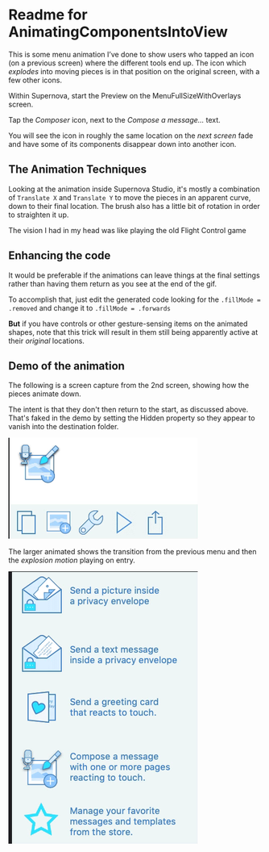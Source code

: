 # Readme for AnimatingComponentsIntoView

This is some menu animation I’ve done to show users who tapped an icon (on a previous screen) where the different tools end up. The icon which _explodes_ into moving pieces is in that position on the original screen, with a few other icons.

Within Supernova, start the Preview on the MenuFullSizeWithOverlays screen.

Tap the _Composer_ icon, next to the _Compose a message..._ text.

You will see the icon in roughly the same location on the _next screen_ fade and have some of its components disappear down into another icon.

## The Animation Techniques
Looking at the animation inside Supernova Studio, it's mostly a combination of `Translate X` and `Translate Y` to move the pieces in an apparent curve, down to their final location. The brush also has a little bit of rotation in order to straighten it up.

The vision I had in my head was like playing the old Flight Control game

## Enhancing the code
It would be preferable if the animations can leave things at the final settings rather than having them return as you see at the end of the gif.

To accomplish that, just edit the generated code looking for the `.fillMode = .removed` and change it to `.fillMode = .forwards`

**But** if you have controls or other gesture-sensing items on the animated shapes, note that this trick will result in them still being apparently active at their _original_ locations.

## Demo of the animation
The following is a screen capture from the 2nd screen, showing how the pieces animate down.

The intent is that they don't then return to the start, as discussed above. That's faked in the demo by setting the Hidden property so they appear to vanish into the destination folder.

![Screen cap of the animation in preview, on on the 2nd screen](animation_demo.gif)

The larger animated shows the transition from the previous menu and then the _explosion motion_ playing on entry.

![Screen cap of transition from menu screen showing animation on entry](TwoScreenTransition.gif)
